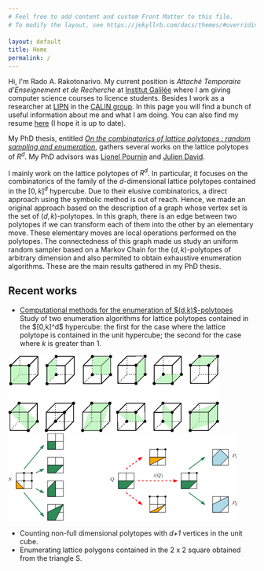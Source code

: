 ```yaml
---
# Feel free to add content and custom Front Matter to this file.
# To modify the layout, see https://jekyllrb.com/docs/themes/#overriding-theme-defaults

layout: default
title: Home
permalink: /
---
```


Hi, I'm Rado A. Rakotonarivo. My current position is _Attaché Temporaire d'Enseignement et de Recherche_ at [Institut Galilée](https://galilee.univ-paris13.fr/) where I am giving computer science courses to licence students. Besides I work as a researcher at [LIPN](http://lipn.univ-paris13.fr) in the [CALIN group](https://lipn.univ-paris13.fr/accueil/equipe/calin/). In this page you will find a bunch of useful information about me and what I am doing. You can also find my resume [here](assets/docs/cv.pdf) (I hope it is up to date).

My PhD thesis, entitled [_On the combinatorics of lattice polytopes : random sampling and enumeration_](assets/docs/main.pdf), gathers several works on the lattice polytopes of $R^d$. My PhD advisors was [Lionel Pournin](https://lipn.univ-paris13.fr/~pournin) and [Julien David](https://lipn.univ-paris13.fr/~david).

I mainly work on the lattice polytopes of $R^d$. In particular, it focuses on the combinatorics of the family of the <i>d</i>-dimensional lattice polytopes contained in the $[0,k]^d$ hypercube. Due to their elusive  combinatorics, a direct approach using the symbolic method is out of reach. Hence, we made an original approach based on the description of a graph whose vertex set is the set of $(d,k)$-polytopes. In this graph, there is an edge between two polytopes if we can transform each of them into the other by an elementary move. These elementary moves are local operations performed on the polytopes. The connectedness of this graph made us study an uniform random sampler based on a Markov Chain for the $(d,k)$-polytopes of arbitrary dimension and also permited to obtain exhaustive enumeration algorithms. These are the main results gathered in my PhD thesis.

<div class="listing">
  <h2>Recent works</h2>
  <ul>
    <li> <a href="#"> Computational methods for the enumeration of $(d,k)$-polytopes</a><br/>
    Study of two enumeration algorithms for lattice polytopes contained in the $[0,k]^d$ hypercube: the first for the case where the lattice polytope is contained in the unit hypercube; the second for the case where <i>k</i> is greater than 1.
    </li>
  </ul>
</div>

<div class="list-holder">
  <img src="assets/img/recent/exemple-3.png" alt="exemple">
  <img src="assets/img/recent/enum-2.png" alt="enum">
</div>
<ul class="list-holder">
  <li>Counting non-full dimensional polytopes with <i>d+1</i> vertices in the unit cube.</li>
  <li>Enumerating lattice polygons contained in the 2 x 2 square obtained from the triangle S.</li>
</ul>
